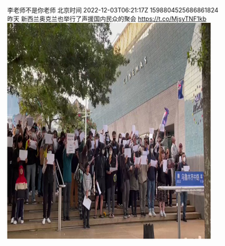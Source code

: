 李老师不是你老师 北京时间 2022-12-03T06:21:17Z 1598804525686861824<br>昨天 新西兰奥克兰也举行了声援国内民众的聚会 https://t.co/MjsyTNF1kb<br><img src='/temp/video/2022/n-Month-12/w-Day-03/whyyoutouzhele/1598804525686861824_0.jpg' width='470' height='500'><br><br>